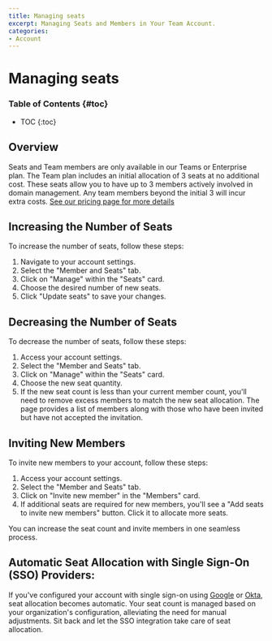 ```yaml
---
title: Managing seats
excerpt: Managing Seats and Members in Your Team Account.
categories:
- Account
---
```


# Managing seats

### Table of Contents {#toc}

* TOC
{:toc}

## Overview

Seats and Team members are only available in our Teams or Enterprise plan. The Team plan includes an initial allocation of 3 seats at no additional cost. These seats allow you to have up to 3 members actively involved in domain management. Any team members beyond the initial 3 will incur extra costs. [See our pricing page for more details](https://dnsimple.com/pricing)

## Increasing the Number of Seats

To increase the number of seats, follow these steps:

1. Navigate to your account settings.
1. Select the "Member and Seats" tab.
1. Click on "Manage" within the "Seats" card.
1. Choose the desired number of new seats.
1. Click "Update seats" to save your changes.

## Decreasing the Number of Seats

To decrease the number of seats, follow these steps:

1. Access your account settings.
1. Select the "Member and Seats" tab.
1. Click on "Manage" within the "Seats" card.
1. Choose the new seat quantity.
1. If the new seat count is less than your current member count, you'll need to remove excess members to match the new seat allocation. The page provides a list of members along with those who have been invited but have not accepted the invitation.

## Inviting New Members

To invite new members to your account, follow these steps:

1. Access your account settings.
1. Select the "Member and Seats" tab.
1. Click on "Invite new member" in the "Members" card.
1. If additional seats are required for new members, you'll see a "Add seats to invite new members" button. Click it to allocate more seats.

You can increase the seat count and invite members in one seamless process.

## Automatic Seat Allocation with Single Sign-On (SSO) Providers:

If you've configured your account with single sign-on using [Google](/articles/google-identity-provider/) or [Okta](/articles/okta-identity-provider/), seat allocation becomes automatic. Your seat count is managed based on your organization's configuration, alleviating the need for manual adjustments. Sit back and let the SSO integration take care of seat allocation.
